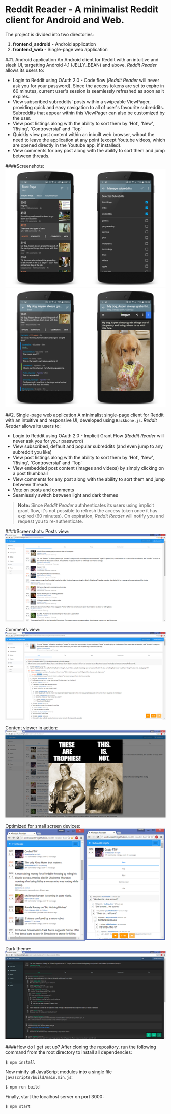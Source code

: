# Reddit Reader - A minimalist Reddit client for Android and Web.

The project is divided into two directories: 

1. **frontend_android** - Android application 
2. **frontend_web** - Single-page web application 

##1. Android application 
An Android client for Reddit with an intuitive and sleek UI, targetting Android 4.1 (JELLY_BEAN) and above. *Reddit Reader* allows its users to: 

- Login to Reddit using OAuth 2.0 - Code flow (*Reddit Reader* will never ask you for your password). Since the access tokens are set to expire in 60 minutes, current user's session is seamlessly refreshed as soon as it expires. 
- View subscribed subreddits' posts within a swipeable ViewPager, providing quick and easy navigation to all of user's favourite subreddits. Subreddits that appear within this ViewPager can also be customized by the user. 
- View post listings along with the ability to sort them by 'Hot', 'New', 'Rising', 'Controversial' and 'Top'
- Quickly view post content within an inbuilt web browser, wihout the need to leave the application at any point (except Youtube videos, which are opened directly in the Youtube app, if installed).
- View comments for any post along with the ability to sort them and jump between threads. 

####Screenshots: 
![Posts view](frontend_android/web_assets/1.png?raw=true)
![Posts view](frontend_android/web_assets/2.png?raw=true)

##2. Single-page web application
A minimalist single-page client for Reddit with an intuitive and responsive UI, developed using `Backbone.js`. *Reddit Reader* allows its users to: 
- Login to Reddit using OAuth 2.0 - Implicit Grant Flow (*Reddit Reader* will never ask you for your password)
- View subscribed, default and popular subreddits (and even jump to any subreddit you like)
- View post listings along with the ability to sort them by 'Hot', 'New', 'Rising', 'Controversial' and 'Top'
- View embedded post content (images and videos) by simply clicking on a post thumbnail
- View comments for any post along with the ability to sort them and jump between threads 
- Vote on posts and comments
- Seamlessly switch between light and dark themes

>**Note:** Since *Reddit Reader* authhenticates its users using implicit grant flow, it's not possible to refresh the access token once it has expired (60 minutes). On expiration, *Reddit Reader* will notify you and request you to re-authenticate. 

####Screenshots:
Posts view: 
![Posts view](frontend_web/screenshots/1.png?raw=true)

Comments view: 
![Comments view](frontend_web/screenshots/2.png?raw=true)

Content viewer in action: 
![Content viewer in action](frontend_web/screenshots/3.png?raw=true)

Optimized for small screen devices: 
![Optimized for small screen devices](frontend_web/screenshots/4.png?raw=true)

Dark theme: 
![Dark theme](frontend_web/screenshots/5.png?raw=true)

####How do I get set up? 
After cloning the repository, run the following command from the root directory to install all dependencies: 
```
$ npm install 
```
Now minify all JavaScript modules into a single file `javascripts/build/main.min.js`: 
```
$ npm run build
```
Finally, start the localhost server on port 3000: 
```
$ npm start
```

